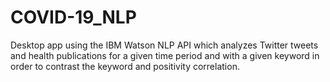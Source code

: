 # COVID-19_NLP

Desktop app using the IBM Watson NLP API which analyzes Twitter tweets and health publications for a given time period and with a given keyword in order to contrast the keyword and positivity correlation.
